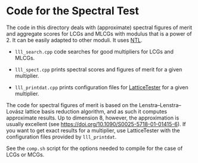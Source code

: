 Code for the Spectral Test
==========================

The code in this directory deals with (approximate) spectral figures of
merit and aggregate scores for LCGs and MLCGs with modulus that is a power
of 2. It can be easily adapted to other moduli. It uses
[NTL](https://www.shoup.net/ntl/).

- `lll_search.cpp` code searches for good multipliers for LCGs and MLCGs.

- `lll_spect.cpp` prints spectral scores and figures of merit for a given multiplier.

- `lll_printdat.cpp` prints configuration files for
  [LatticeTester](https://github.com/umontreal-simul/latticetester) for a
  given multiplier.

The code for spectral figures of merit is based on the
Lenstra–Lenstra–Lovász lattice basis reduction algorithm, and as such it
computes approximate results. Up to dimension 8, however, the
approximation is usually excellent (see
<https://doi.org/10.1090/S0025-5718-01-01415-6>). If you want to get exact
results for a multiplier, use LatticeTester with the configuration files
provided by `lll_printdat`.

See the `comp.sh` script for the options needed to compile for the 
case of LCGs or MCGs.
